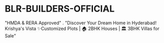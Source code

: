 # BLR-BUILDERS-OFFICIAL
"HMDA &amp; RERA Approved" . "Discover Your Dream Home in Hyderabad! Krishya's Vista ✨Customized Plots | 🏠 2BHK Houses | 🏛️ 3BHK Villas for Sale"
